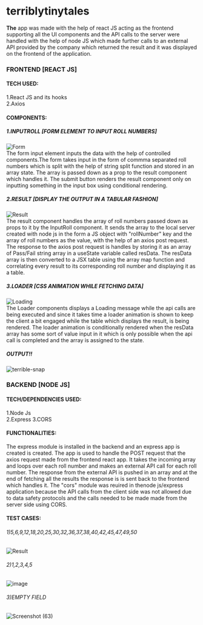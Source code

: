 # terriblytinytales
**The** app was made with the help of react JS acting as the frontend supporting all the UI components and the API calls to the server were handled with the help of node JS which made further calls to an external API provided by the company which returned the result and it was displayed on the frontend of the application.
### FRONTEND [REACT JS]
#### TECH USED:
1.React JS and its hooks<br/>
2.Axios
#### COMPONENTS:
##### 1.INPUTROLL [FORM ELEMENT TO INPUT ROLL NUMBERS]
![Form](https://user-images.githubusercontent.com/56667293/112734007-229d3c00-8f69-11eb-9927-9a308629a5ac.PNG)
  <br/>The form input element inputs the data with the help of controlled components.The form takes input in the form of commma separated roll numbers which is split with the help of string split function and stored in an array state. The array is passed down as a prop to the result component which handles it. The submit button renders the result component only on inputting something in the input box using conditional rendering.

##### 2.RESULT [DISPLAY THE OUTPUT IN A TABULAR FASHION]
![Result](https://user-images.githubusercontent.com/56667293/112734498-1cf52580-8f6c-11eb-8bb5-535e028e549b.PNG)
  <br/>The result component handles the array of roll numbers passed down as props to it by the InputRoll component. It sends the array to the local server created with node js in the form a JS object with "rollNumber" key and the array of roll numbers as the value, with the help of an axios post request. The response to the axios post request is handles by storing it as an array of Pass/Fail string array in a useState variable called resData. The resData array is then converted to a JSX table using the array map function and correlating every result to its corresponding roll number and displaying it as a table.

##### 3.LOADER [CSS ANIMATION WHILE FETCHING DATA]
![Loading](https://user-images.githubusercontent.com/56667293/112734911-a7d71f80-8f6e-11eb-80d2-bce3f5ce1bea.PNG)
<br/>The Loader components displays a Loading message while the api calls are being executed and since it takes time a loader animation is shown to keep the client a bit engaged while the table which displays the result, is being rendered. The loader animation is conditionally rendered when the resData array has some sort of value input in it which is only possible when the api call is completed and the array is assigned to the state.
 
##### OUTPUT!!
![terrible-snap](https://user-images.githubusercontent.com/56667293/112734959-fc7a9a80-8f6e-11eb-9299-3b291ce4db75.PNG)


### BACKEND [NODE JS]
#### TECH/DEPENDENCIES USED:
1.Node Js<br/>
2.Express
3.CORS

#### FUNCTIONALITIES:
The express module is installed in the backend and an express app is created is created. The app is used to handle the POST request that the axios request made from the frontend react app. It takes the incoming array and loops over each roll number and makes an external API call for each roll number. The response from the external API is pushed in an array and at the end of fetching all the results the response is is sent back to the frontend which handles it. The "cors" module was reuired in thenode js/express application because the API calls from the client side was not allowed due to data safety protocols and the calls needed to be made made from the server side using CORS.   

#### TEST CASES:
###### 1)5,6,9,12,18,20,25,30,32,36,37,38,40,42,45,47,49,50
![Result](https://user-images.githubusercontent.com/56667293/112735582-14ecb400-8f73-11eb-9c0d-e7309de4d803.PNG)
###### 2)1,2,3,4,5
![image](https://user-images.githubusercontent.com/56667293/112735620-73b22d80-8f73-11eb-8261-2f511384e6d3.png)
###### 3)EMPTY FIELD
![Screenshot (63)](https://user-images.githubusercontent.com/56667293/112735691-f2a76600-8f73-11eb-83ce-eee1db28c514.png)

